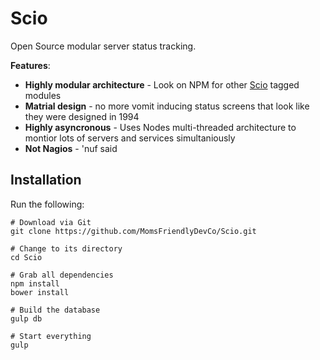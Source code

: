 Scio
====
Open Source modular server status tracking.

**Features**:

* **Highly modular architecture** - Look on NPM for other [Scio](https://www.npmjs.com/browse/keyword/scio) tagged modules
* **Matrial design** - no more vomit inducing status screens that look like they were designed in 1994
* **Highly asyncronous** - Uses Nodes multi-threaded architecture to montior lots of servers and services simultaniously
* **Not Nagios** - 'nuf said


Installation
------------

Run the following:

	# Download via Git
	git clone https://github.com/MomsFriendlyDevCo/Scio.git

	# Change to its directory
	cd Scio

	# Grab all dependencies
	npm install
	bower install

	# Build the database
	gulp db

	# Start everything
	gulp
